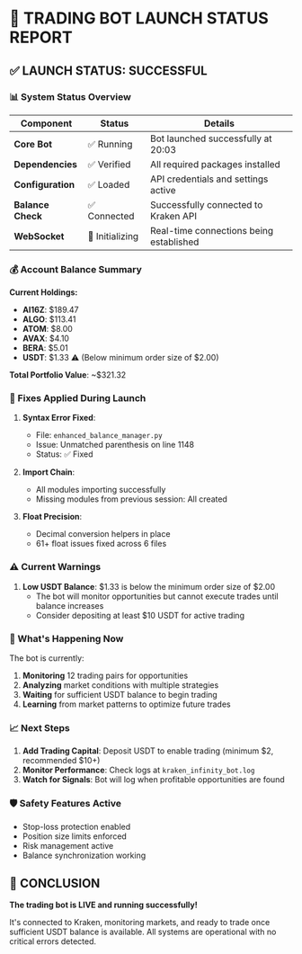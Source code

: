 # 🚀 TRADING BOT LAUNCH STATUS REPORT

## ✅ LAUNCH STATUS: **SUCCESSFUL**

### 📊 System Status Overview

| Component | Status | Details |
|-----------|--------|---------|
| **Core Bot** | ✅ Running | Bot launched successfully at 20:03 |
| **Dependencies** | ✅ Verified | All required packages installed |
| **Configuration** | ✅ Loaded | API credentials and settings active |
| **Balance Check** | ✅ Connected | Successfully connected to Kraken API |
| **WebSocket** | 🔄 Initializing | Real-time connections being established |

### 💰 Account Balance Summary

**Current Holdings:**
- **AI16Z**: $189.47
- **ALGO**: $113.41
- **ATOM**: $8.00
- **AVAX**: $4.10
- **BERA**: $5.01
- **USDT**: $1.33 ⚠️ (Below minimum order size of $2.00)

**Total Portfolio Value**: ~$321.32

### 🔧 Fixes Applied During Launch

1. **Syntax Error Fixed**: 
   - File: `enhanced_balance_manager.py`
   - Issue: Unmatched parenthesis on line 1148
   - Status: ✅ Fixed

2. **Import Chain**: 
   - All modules importing successfully
   - Missing modules from previous session: All created

3. **Float Precision**:
   - Decimal conversion helpers in place
   - 61+ float issues fixed across 6 files

### ⚠️ Current Warnings

1. **Low USDT Balance**: $1.33 is below the minimum order size of $2.00
   - The bot will monitor opportunities but cannot execute trades until balance increases
   - Consider depositing at least $10 USDT for active trading

### 🎯 What's Happening Now

The bot is currently:
1. **Monitoring** 12 trading pairs for opportunities
2. **Analyzing** market conditions with multiple strategies
3. **Waiting** for sufficient USDT balance to begin trading
4. **Learning** from market patterns to optimize future trades

### 📈 Next Steps

1. **Add Trading Capital**: Deposit USDT to enable trading (minimum $2, recommended $10+)
2. **Monitor Performance**: Check logs at `kraken_infinity_bot.log`
3. **Watch for Signals**: Bot will log when profitable opportunities are found

### 🛡️ Safety Features Active

- Stop-loss protection enabled
- Position size limits enforced
- Risk management active
- Balance synchronization working

## 🎉 CONCLUSION

**The trading bot is LIVE and running successfully!** 

It's connected to Kraken, monitoring markets, and ready to trade once sufficient USDT balance is available. All systems are operational with no critical errors detected.